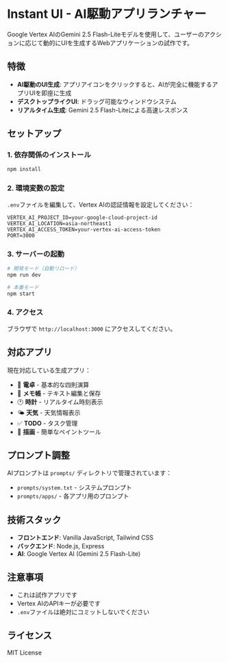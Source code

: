 # Instant UI - AI駆動アプリランチャー

Google Vertex AIのGemini 2.5 Flash-Liteモデルを使用して、ユーザーのアクションに応じて動的にUIを生成するWebアプリケーションの試作です。

## 特徴

- **AI駆動のUI生成**: アプリアイコンをクリックすると、AIが完全に機能するアプリUIを即座に生成
- **デスクトップライクUI**: ドラッグ可能なウィンドウシステム
- **リアルタイム生成**: Gemini 2.5 Flash-Liteによる高速レスポンス

## セットアップ

### 1. 依存関係のインストール

```bash
npm install
```

### 2. 環境変数の設定

`.env`ファイルを編集して、Vertex AIの認証情報を設定してください：

```env
VERTEX_AI_PROJECT_ID=your-google-cloud-project-id
VERTEX_AI_LOCATION=asia-northeast1
VERTEX_AI_ACCESS_TOKEN=your-vertex-ai-access-token
PORT=3000
```

### 3. サーバーの起動

```bash
# 開発モード（自動リロード）
npm run dev

# 本番モード
npm start
```

### 4. アクセス

ブラウザで `http://localhost:3000` にアクセスしてください。

## 対応アプリ

現在対応している生成アプリ：

- 🧮 **電卓** - 基本的な四則演算
- 📝 **メモ帳** - テキスト編集と保存
- 🕐 **時計** - リアルタイム時刻表示
- 🌤️ **天気** - 天気情報表示
- ✅ **TODO** - タスク管理
- 🎨 **描画** - 簡単なペイントツール

## プロンプト調整

AIプロンプトは `prompts/` ディレクトリで管理されています：

- `prompts/system.txt` - システムプロンプト
- `prompts/apps/` - 各アプリ用のプロンプト

## 技術スタック

- **フロントエンド**: Vanilla JavaScript, Tailwind CSS
- **バックエンド**: Node.js, Express
- **AI**: Google Vertex AI (Gemini 2.5 Flash-Lite)

## 注意事項

- これは試作アプリです
- Vertex AIのAPIキーが必要です
- `.env`ファイルは絶対にコミットしないでください

## ライセンス

MIT License